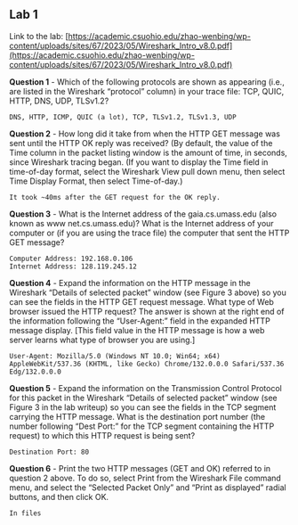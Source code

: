 ## Lab 1

Link to the lab: [https://academic.csuohio.edu/zhao-wenbing/wp-content/uploads/sites/67/2023/05/Wireshark_Intro_v8.0.pdf](https://academic.csuohio.edu/zhao-wenbing/wp-content/uploads/sites/67/2023/05/Wireshark_Intro_v8.0.pdf)

**Question 1** - Which of the following protocols are shown as appearing (i.e., are listed in the Wireshark “protocol” column) in your trace file: TCP, QUIC, HTTP, DNS, UDP, TLSv1.2?

 	DNS, HTTP, ICMP, QUIC (a lot), TCP, TLSv1.2, TLSv1.3, UDP

**Question 2** - How long did it take from when the HTTP GET message was sent until the HTTP OK reply was received? (By default, the value of the Time column in the packet listing window is the amount of time, in seconds, since Wireshark tracing began. (If you want to display the Time field in time-of-day format, select the Wireshark View pull down menu, then select Time Display Format, then select Time-of-day.)

    It took ~40ms after the GET request for the OK reply.

**Question 3** - What is the Internet address of the gaia.cs.umass.edu (also known as www net.cs.umass.edu)? What is the Internet address of your computer or (if you are using the trace file) the computer that sent the HTTP GET message?

    Computer Address: 192.168.0.106
    Internet Address: 128.119.245.12

**Question 4** - Expand the information on the HTTP message in the Wireshark “Details of selected packet” window (see Figure 3 above) so you can see the fields in the HTTP GET request message. What type of Web browser issued the HTTP request? The answer is shown at the right end of the information following the “User-Agent:” field in the expanded HTTP message display. [This field value in the HTTP message is how a web server learns what type of browser you are using.]

    User-Agent: Mozilla/5.0 (Windows NT 10.0; Win64; x64) AppleWebKit/537.36 (KHTML, like Gecko) Chrome/132.0.0.0 Safari/537.36 Edg/132.0.0.0

**Question 5** - Expand the information on the Transmission Control Protocol for this packet in the Wireshark “Details of selected packet” window (see Figure 3 in the lab writeup) so you can see the fields in the TCP segment carrying the HTTP message. What is the destination port number (the number following “Dest Port:” for the TCP segment containing the HTTP request) to which this HTTP request is being sent?

    Destination Port: 80

**Question 6** - Print the two HTTP messages (GET and OK) referred to in question 2 above. To do so, select Print from the Wireshark File command menu, and select the “Selected Packet Only” and “Print as displayed” radial buttons, and then click OK. 

    In files
